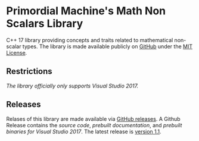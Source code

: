 # Primordial Machine's Math Non Scalars Library
C++ 17 library providing concepts and traits related to mathematical non-scalar types.
The library is made available publicly on [GitHub](https://github.com/primordialmachine/math-non-scalars) under the [MIT License](https://github.com/primordialmachine/math-non-scalars/blob/master/LICENSE).

## Restrictions
*The library officially only supports Visual Studio 2017.*

## Releases
Relases of this library are made available via [GitHub releases](https://github.com/primordialmachine/math-non-scalars/releases/). A Github Release contains the *source code*, *prebuilt documentation*, and *prebuilt binaries for Visual Studio 2017*. The latest release is [version 1.1](https://github.com/primordialmachine/math-non-scalars/releases/latest).

